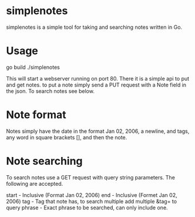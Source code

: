 # simplenotes

simplenotes is a simple tool for taking and searching notes written in Go.

# Usage

go build
./simplenotes

This will start a webserver running on port 80. There it is a simple api to put and get notes.
to put a note simply send a PUT request with a Note field in the json. To search notes see below.

# Note format

Notes simply have the date in the format Jan 02, 2006, a newline, and tags, any word in square brackets [], and then the note.


# Note searching

To search notes use a GET request with query string parameters. The following are accepted.

start - Inclusive (Format Jan 02, 2006)
end - Inclusive (Formet Jan 02, 2006)
tag - Tag that note has, to search multiple add multiple &tag= to query
phrase - Exact phrase to be searched, can only include one.
